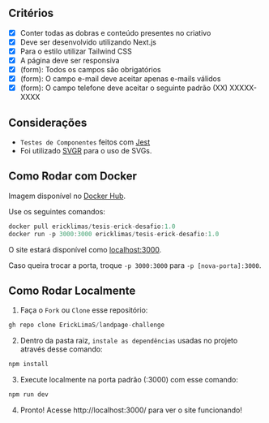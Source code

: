 ## Critérios

- [x] Conter todas as dobras e conteúdo presentes no criativo
- [x] Deve ser desenvolvido utilizando Next.js
- [x] Para o estilo utilizar Tailwind CSS
- [x] A página deve ser responsiva
- [x] (form): Todos os campos são obrigatórios 
- [x] (form): O campo e-mail deve aceitar apenas e-mails válidos
- [x] (form): O campo telefone deve aceitar o seguinte padrão (XX) XXXXX-XXXX

## Considerações

- ``Testes de Componentes`` feitos com <a href="https://jestjs.io/pt-BR/" target="_blank" rel="no-referrer" >Jest</a>
- Foi utilizado <a href="https://react-svgr.com/" target="_blank" rel="no-referrer" >SVGR</a> para o uso de SVGs.

## Como Rodar com Docker

Imagem disponível no <a href="https://hub.docker.com/repository/docker/ericklimas/tesis-erick-desafio/general" target="_blank" rel="no-referrer" >Docker Hub</a>.

Use os seguintes comandos:

```javascript
docker pull ericklimas/tesis-erick-desafio:1.0
docker run -p 3000:3000 ericklimas/tesis-erick-desafio:1.0
```
O site estará disponível como <a href="https://localhost:3000" target="_blank" rel="no-referrer" >localhost:3000</a>.

Caso queira trocar a porta, troque ``-p 3000:3000`` para ``-p [nova-porta]:3000``.

## Como Rodar Localmente 

1. Faça o ``Fork`` ou ``Clone`` esse repositório:
```javascript
gh repo clone ErickLimaS/landpage-challenge
```

2. Dentro da pasta raiz, ``instale as dependências`` usadas no projeto através desse comando:
```javascript
npm install
```

3. Execute localmente na porta padrão (:3000) com esse comando:
```javascript
npm run dev
```

4. Pronto! Acesse http://localhost:3000/ para ver o site funcionando!
